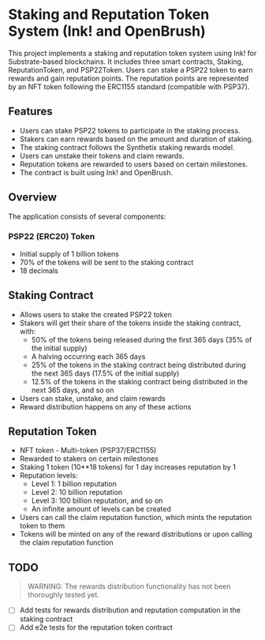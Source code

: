 # Staking and Reputation Token System (Ink! and OpenBrush)
This project implements a staking and reputation token system using Ink! for Substrate-based blockchains. It includes three smart contracts, Staking, ReputationToken, and PSP22Token. Users can stake a PSP22 token to earn rewards and gain reputation points. The reputation points are represented by an NFT token following the ERC1155 standard (compatible with PSP37).

## Features
- Users can stake PSP22 tokens to participate in the staking process.
- Stakers can earn rewards based on the amount and duration of staking.
- The staking contract follows the Synthetix staking rewards model.
- Users can unstake their tokens and claim rewards.
- Reputation tokens are rewarded to users based on certain milestones.
- The contract is built using Ink! and OpenBrush.

## Overview
The application consists of several components:

### PSP22 (ERC20) Token
- Initial supply of 1 billion tokens
- 70% of the tokens will be sent to the staking contract
- 18 decimals

## Staking Contract
- Allows users to stake the created PSP22 token
- Stakers will get their share of the tokens inside the staking contract, with:
    - 50% of the tokens being released during the first 365 days (35% of the initial supply)
    - A halving occurring each 365 days
    - 25% of the tokens in the staking contract being distributed during the next 365 days (17.5% of the initial supply)
    - 12.5% of the tokens in the staking contract being distributed in the next 365 days, and so on
- Users can stake, unstake, and claim rewards
- Reward distribution happens on any of these actions

## Reputation Token
- NFT token - Multi-token (PSP37/ERC1155)
- Rewarded to stakers on certain milestones
- Staking 1 token (10**18 tokens) for 1 day increases reputation by 1
- Reputation levels:
    - Level 1: 1 billion reputation
    - Level 2: 10 billion reputation
    - Level 3: 100 billion reputation, and so on
    - An infinite amount of levels can be created
- Users can call the claim reputation function, which mints the reputation token to them
- Tokens will be minted on any of the reward distributions or upon calling the claim reputation function
## TODO
> WARNING: The rewards distribution functionality has not been thoroughly tested yet.

- [ ] Add tests for rewards distribution and reputation computation in the staking contract
- [ ] Add e2e tests for the reputation token contract